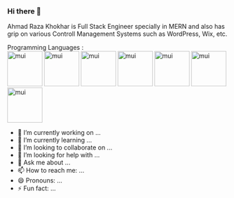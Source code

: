 ### Hi there 👋
Ahmad Raza Khokhar is Full Stack Engineer specially in MERN and also has grip on various Controll Management Systems such as WordPress, Wix, etc.

Programming Languages :
<br/>
<img src='https://github.com/AhmadRazaKhokhar1/AhmadRazaKhokhar1/assets/137413638/92a180d0-22b0-424b-8fbb-fa6a66c833bd' alt='mui' width='80' height='80'/>
<img src='https://github.com/AhmadRazaKhokhar1/AhmadRazaKhokhar1/assets/137413638/ea62f58e-c94d-44d7-aae7-06a0927dec9d' alt='mui' width='80' height='80'/>
<img src='https://github.com/AhmadRazaKhokhar1/AhmadRazaKhokhar1/assets/137413638/9aaf88cc-ec57-45b3-b366-de71b8f47083' alt='mui' width='80' height='80'/>
<img src='https://github.com/AhmadRazaKhokhar1/AhmadRazaKhokhar1/assets/137413638/aae9a65b-2280-4de5-8a75-4f7ce0dbc32c' alt='mui' width='80' height='80'/>
<img src='https://github.com/AhmadRazaKhokhar1/AhmadRazaKhokhar1/assets/137413638/f7a1dfb2-daa4-4053-9f5b-d9b70b4646fd' alt='mui' width='80' height='80'/>
<img src='https://github.com/AhmadRazaKhokhar1/AhmadRazaKhokhar1/assets/137413638/eb968d8f-0d41-43ca-ae79-6d6564ff0740' alt='mui' width='80' height='80'/>
<img src='https://github.com/AhmadRazaKhokhar1/AhmadRazaKhokhar1/assets/137413638/3f3667ab-f9af-48be-b176-23783b5bd5c5' alt='mui' width='80' height='80'/>



- 🔭 I’m currently working on ...
- 🌱 I’m currently learning ...
- 👯 I’m looking to collaborate on ...
- 🤔 I’m looking for help with ...
- 💬 Ask me about ...
- 📫 How to reach me: ...
- 😄 Pronouns: ...
- ⚡ Fun fact: ...

